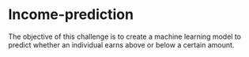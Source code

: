 # Income-prediction
The objective of this challenge is to create a machine learning model to predict whether an individual earns above or below a certain amount.
